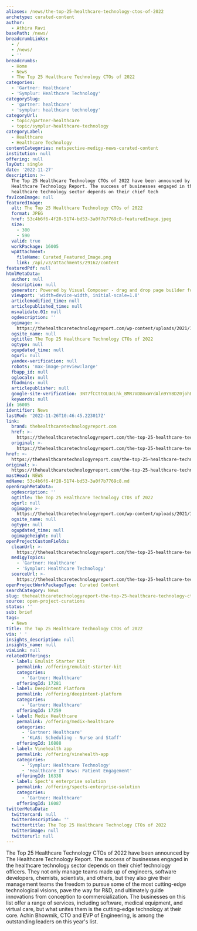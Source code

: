 ```yaml
---
aliases: /news/the-top-25-healthcare-technology-ctos-of-2022
archetype: curated-content
author:
  - Athira Ravi
basePath: /news/
breadcrumbLinks:
  - /
  - /news/
  - ''
breadcrumbs:
  - Home
  - News
  - The Top 25 Healthcare Technology CTOs of 2022
categories:
  - 'Gartner: Healthcare'
  - 'Symplur: Healthcare Technology'
categorySlug:
  - 'gartner: healthcare'
  - 'symplur: healthcare technology'
categoryUrl:
  - topic/gartner-healthcare
  - topic/symplur-healthcare-technology
categoryLabel:
  - Healthcare
  - Healthcare Technology
contentCategories: netspective-medigy-news-curated-content
institution: null
offering: null
layOut: single
date: '2022-11-27'
description: >-
  The Top 25 Healthcare Technology CTOs of 2022 have been announced by The
  Healthcare Technology Report. The success of businesses engaged in the
  healthcare technology sector depends on their chief tech
favIconImage: null
featuredImage:
  alt: The Top 25 Healthcare Technology CTOs of 2022
  format: JPEG
  href: 53c4b6f6-4f28-5174-bd53-3a0f7b7769c8-featuredImage.jpeg
  size:
    - 300
    - 590
  valid: true
  workPackage: 16005
  wpAttachment:
    fileName: Curated_Featured_Image.png
    link: /api/v3/attachments/29162/content
featuredPdf: null
htmlMetaData:
  author: null
  description: null
  generator: Powered by Visual Composer - drag and drop page builder for WordPress.
  viewport: 'width=device-width, initial-scale=1.0'
  articlemodified_time: null
  articlepublished_time: null
  msvalidate.01: null
  ogdescription: ''
  ogimage: >-
    https://thehealthcaretechnologyreport.com/wp-content/uploads/2021/11/Slide1.jpg
  ogsite_name: null
  ogtitle: The Top 25 Healthcare Technology CTOs of 2022
  ogtype: null
  ogupdated_time: null
  ogurl: null
  yandex-verification: null
  robots: 'max-image-preview:large'
  fbapp_id: null
  oglocale: null
  fbadmins: null
  articlepublisher: null
  google-site-verification: 3NT7fCCttOLUcLhk_BMR7VD8mxWrdAln9YYBD20johE
  keywords: null
id: 16005
identifier: News
lastMod: '2022-11-26T10:46:45.223017Z'
link:
  brand: thehealthcaretechnologyreport.com
  href: >-
    https://thehealthcaretechnologyreport.com/the-top-25-healthcare-technology-ctos-of-2022/
  original: >-
    https://thehealthcaretechnologyreport.com/the-top-25-healthcare-technology-ctos-of-2022/
href: >-
  https://thehealthcaretechnologyreport.com/the-top-25-healthcare-technology-ctos-of-2022/
original: >-
  https://thehealthcaretechnologyreport.com/the-top-25-healthcare-technology-ctos-of-2022/
mastHead: NEWS
mdName: 53c4b6f6-4f28-5174-bd53-3a0f7b7769c8.md
openGraphMetaData:
  ogdescription: ''
  ogtitle: The Top 25 Healthcare Technology CTOs of 2022
  ogurl: null
  ogimage: >-
    https://thehealthcaretechnologyreport.com/wp-content/uploads/2021/11/Slide1.jpg
  ogsite_name: null
  ogtype: null
  ogupdated_time: null
  ogimageheight: null
openProjectCustomFields:
  cleanUrl: >-
    https://thehealthcaretechnologyreport.com/the-top-25-healthcare-technology-ctos-of-2022/
  medigyTopics:
    - 'Gartner: Healthcare'
    - 'Symplur: Healthcare Technology'
  sourceUrl: >-
    https://thehealthcaretechnologyreport.com/the-top-25-healthcare-technology-ctos-of-2022/
openProjectWorkPackageType: Curated Content
searchCategory: News
slug: thehealthcaretechnologyreport-the-top-25-healthcare-technology-ctos-of-2022
source: open-project-curations
status: ''
sub: brief
tags:
  - News
title: The Top 25 Healthcare Technology CTOs of 2022
via: ' '
insights_description: null
insights_name: null
viaLink: null
relatedOfferings:
  - label: Emulait Starter Kit
    permalink: /offering/emulait-starter-kit
    categories:
      - 'Gartner: Healthcare'
    offeringId: 17281
  - label: DeepIntent Platform
    permalink: /offering/deepintent-platform
    categories:
      - 'Gartner: Healthcare'
    offeringId: 17259
  - label: Medix Healthcare
    permalink: /offering/medix-healthcare
    categories:
      - 'Gartner: Healthcare'
      - 'KLAS: Scheduling - Nurse and Staff'
    offeringId: 16888
  - label: Vinehealth app
    permalink: /offering/vinehealth-app
    categories:
      - 'Symplur: Healthcare Technology'
      - 'Healthcare IT News: Patient Engagement'
    offeringId: 16338
  - label: Spect's enterprise solution
    permalink: /offering/spects-enterprise-solution
    categories:
      - 'Gartner: Healthcare'
    offeringId: 16087
twitterMetaData:
  twittercard: null
  twitterdescription: ''
  twittertitle: The Top 25 Healthcare Technology CTOs of 2022
  twitterimage: null
  twitterurl: null
---
```

<p>The Top 25 Healthcare Technology CTOs of 2022 have been announced by The Healthcare Technology Report. The success of businesses engaged in the healthcare technology sector depends on their chief technology officers. They not only manage teams made up of engineers, software developers, chemists, scientists, and others, but they also give their management teams the freedom to pursue some of the most cutting-edge technological visions, pave the way for R&amp;D, and ultimately guide innovations from conception to commercialization. The businesses on this list offer a range of services, including software, medical equipment, and virtual care, but what unites them is the cutting-edge technology at their core. Achin Bhowmik, CTO and EVP of Engineering, is among the outstanding leaders on this year's list.</p>